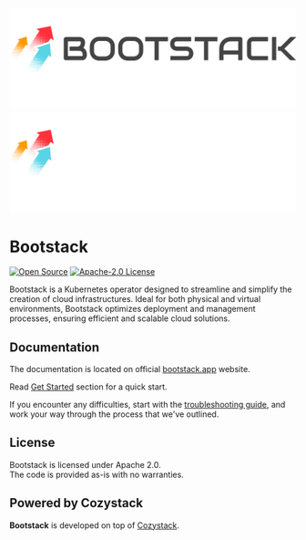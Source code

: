 ![Bootstack](.github/assets/bootstack-logo-black.svg#gh-light-mode-only)
![Bootstack](.github/assets/bootstack-logo-white.svg#gh-dark-mode-only)
# Bootstack
[![Open Source](https://img.shields.io/badge/Open-Source-brightgreen)](https://opensource.org/)
[![Apache-2.0 License](https://img.shields.io/github/license/astrasky-net/bootstack)](https://opensource.org/licenses/)

Bootstack is a Kubernetes operator designed to streamline and simplify the creation of cloud infrastructures. Ideal for both physical and virtual environments, Bootstack optimizes deployment and management processes, ensuring efficient and scalable cloud solutions.

## Documentation

The documentation is located on official [bootstack.app](https://bootstack.astrasky.net) website.

Read [Get Started](https://bootstack.app/docs/get-started/) section for a quick start.

If you encounter any difficulties, start with the [troubleshooting guide](https://bootstack.app/docs/), and work your way through the process that we've outlined.

## License

Bootstack is licensed under Apache 2.0.  
The code is provided as-is with no warranties.

## Powered by Cozystack
**Bootstack** is developed on top of [Cozystack](https://github.com/aenix-io/cozystack).
